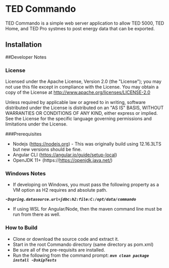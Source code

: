 # TED Commando
TED Commando is a simple web server application to allow TED 5000, TED Home, and TED Pro systmes to post energy data that can be exported.

## Installation




##Developer Notes

### License

 Licensed under the Apache License, Version 2.0 (the "License"); you may not use this file except in compliance with the License. You may obtain a copy of the License at http://www.apache.org/licenses/LICENSE-2.0
 
 Unless required by applicable law or agreed to in writing, software distributed under the License is distributed on an "AS IS" BASIS, WITHOUT WARRANTIES OR CONDITIONS OF ANY KIND, either express or implied. See the License for the specific language governing permissions and limitations under the License.


###Prerequisites
- Nodejs (https://nodejs.org) - This was originally build using 12.16.3LTS but new versions should be fine.
- Angular CLI (https://angular.io/guide/setup-local)
- OpenJDK 11+ (https://https://openjdk.java.net/)

### Windows Notes

- If developing on Windows, you must pass the following property as a VM option as H2 requires and absolute path.

**_`-Dspring.datasource.url=jdbc:h2:file:C:/opt/data/commando`_**

- If using WSL for Angular/Node, then the maven command line must be run from there as well.
 

### How to Build
- Clone or download the source code and extract it.
- Start in the root Commando directory (same directory as pom.xml)
- Be sure all of the pre-requisits are installed.
- Run the following from the command prompt: **_` mvn clean package install -DskipTests `_**